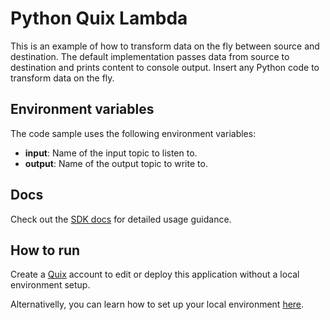 # Python Quix Lambda

This is an example of how to transform data on the fly between source and destination.
The default implementation passes data from source to destination and prints content to console output. Insert any Python code to transform data on the fly.

## Environment variables

The code sample uses the following environment variables:

- **input**: Name of the input topic to listen to.
- **output**: Name of the output topic to write to.

## Docs
Check out the [SDK docs](https://quix.ai/docs/sdk/introduction.html) for detailed usage guidance.

## How to run
Create a [Quix](https://portal.platform.quix.ai/self-sign-up?xlink=github) account to edit or deploy this application without a local environment setup.

Alternativelly, you can learn how to set up your local environment [here](https://quix.ai/docs/sdk/python-setup.html).
